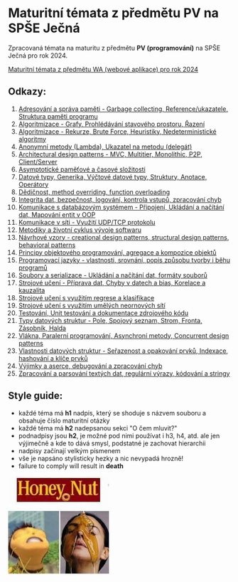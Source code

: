 # Maturitní témata z předmětu PV na SPŠE Ječná
Zpracovaná témata na maturitu z předmětu **PV (programování)** na SPŠE Ječná pro rok 2024.

[Maturitní témata z předmětu WA (webové aplikace) pro rok 2024](https://github.com/oschl-git/jecna-wa-maturita)
## Odkazy:
1. [Adresování a správa paměti - Garbage collecting, Reference/ukazatele, Struktura paměti programu](topics/01%20-%20Adresování%20a%20správa%20paměti%20-%20Garbage%20collecting,%20Reference%20a%20Ukazatele,%20Struktura%20paměti%20programu.md)
2. [Algoritmizace - Grafy, Prohlédávání stavového prostoru, Řazení](topics/02%20-%20Algoritmizace%20-%20Grafy,%20Prohlédávání%20stavového%20prostoru,%20Řazení)
3. [Algoritmizace - Rekurze, Brute Force, Heuristiky, Nedeterministické algoritmy](topics/03%20-%20Algoritmizace%20-%20Rekurze,%20Brute%20Force,%20Heuristiky,%20Nedeterministické%20algoritmy)
4. [Anonymní metody (Lambda), Ukazatel na metodu (delegát)](topics/04%20-%20Anonymní%20metody%20(Lambda),%20Ukazatel%20na%20metodu%20(delegát))
5. [Architectural design patterns - MVC, Multitier, Monolithic, P2P, Client/Server](topics/05%20-%20Architectural%20design%20patterns%20-%20MVC,%20MultiTier,%20Monolithic,%20P2P,%20Client%20x%20Server)
6. [Asymptotické paměťové a časové složitosti]()
7. [Datové typy, Generika, Výčtové datové typy, Struktury, Anotace, Operátory]()
8. [Dědičnost, method overriding, function overloading]()
9. [Integrita dat, bezpečnost, logování, kontrola vstupů, zpracování chyb]()
10. [Komunikace s databázovým systémem - Připojení, Ukládání a načítání dat, Mapování entit v OOP]()
11. [Komunikace v síti - Využití UDP/TCP protokolu]()
12. [Metodiky a životní cyklus vývoje softwaru]()
13. [Návrhové vzory - creational design patterns, structural design patterns, behavioral patterns]()
14. [Principy objektového programování, agregace a kompozice objektů]()
15. [Programovací jazyky - vlastnosti, srovnání, popis způsobu tvorby i běhu programů]()
16. [Soubory a serializace - Ukládání a načítání dat, formáty souborů]()
17. [Strojové učení - Příprava dat, Chyby v datech a bias, Korelace a kauzalita]()
18. [Strojové učení s využitím regrese a klasifikace]()
19. [Strojové učení s využitím umělých neornových sítí]()
20. [Testování, Unit testování a dokumentace zdrojového kódu]()
21. [Typy datových struktur - Pole, Spojový seznam, Strom, Fronta, Zásobník, Halda]()
22. [Vlákna, Paralerní programování, Asynchroní metody, Concurrent design patterns]()
23. [Vlastnosti datových struktur - Seřazenost a opakování prvků, Indexace, hashování a klíče prvků]()
24. [Výjimky a aserce, debugování a zpracování chyb]()
25. [Zpracování a parsování textých dat, regulární výrazy, kódování a stringy]()
## Style guide:
- každé téma má **h1** nadpis, který se shoduje s názvem souboru a obsahuje číslo maturitní otázky
- každé téma má **h2** nadepsanou sekci "O čem mluvit?"
- podnadpisy jsou **h2**, je možné pod nimi používat i h3, h4, atd. ale jen výjimečně a kde to dává smysl, podstatné je zachovat hierarchii
- nadpisy začínají velkým písmenem
- vše je napsáno stylisticky hezky a nic nevypadá hrozně!
- failure to comply will result in **death** 

![Logo](logo.jpg)
